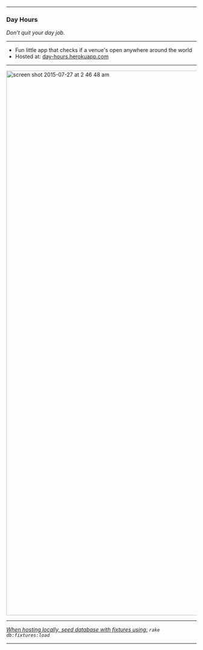 -------------

### Day Hours

*Don't quit your day job.*

-------------

* Fun little app that checks if a venue's open anywhere around the world
* Hosted at: [day-hours.herokuapp.com](http://day-hours.herokuapp.com/)

-------------

[<img width="1440" alt="screen shot 2015-07-27 at 2 46 48 am" src="https://cloud.githubusercontent.com/assets/3156114/8900089/2d226526-340a-11e5-949e-05dd3cd954ed.png">](http://day-hours.herokuapp.com/)

-------------

*[When hosting locally, seed database with fixtures using:](http://brandonhilkert.com/blog/using-rails-fixtures-to-seed-a-database/) `rake db:fixtures:load`*

-------------

